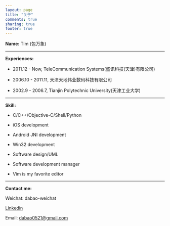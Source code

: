 ```yaml
---
layout: page
title: "关于"
comments: true
sharing: true
footer: true
---
```


**Name:** Tim (包万象)

---

**Experiences:**

   * 2011.12 - Now, TeleCommunication Systems(盛讯科技(天津)有限公司)

   * 2006.10 - 2011.11, 天津天地伟业数码科技有限公司

   * 2002.9 - 2006.7, Tianjin Polytechnic University(天津工业大学)

---

**Skill:**

   * C/C++/Objective-C/Shell/Python

   * iOS development

   * Android JNI development

   * Win32 development

   * Software design/UML

   * Software development manager

   * Vim is my favorite editor

---

**Contact me:**

Weichat: dabao-weichat

[Linkedin](cn.linkedin.com/pub/tim-bao/a3/3b0/93/)

Email: dabao0521@gmail.com
